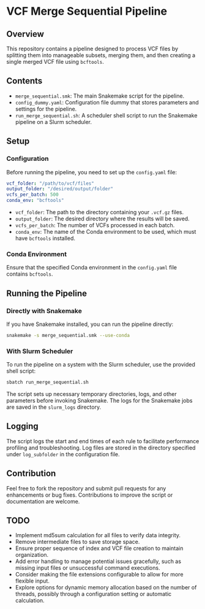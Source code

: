 # VCF Merge Sequential Pipeline

## Overview

This repository contains a pipeline designed to process VCF files by splitting them into manageable subsets, merging them, and then creating a single merged VCF file using `bcftools`.

## Contents

- `merge_sequential.smk`: The main Snakemake script for the pipeline.
- `config_dummy.yaml`: Configuration file dummy that stores parameters and settings for the pipeline.
- `run_merge_sequential.sh`: A scheduler shell script to run the Snakemake pipeline on a Slurm scheduler.

## Setup

### Configuration

Before running the pipeline, you need to set up the `config.yaml` file:

```yaml
vcf_folder: "/path/to/vcf/files"
output_folder: "/desired/output/folder"
vcfs_per_batch: 500
conda_env: "bcftools"
```

- `vcf_folder`: The path to the directory containing your `.vcf.gz` files.
- `output_folder`: The desired directory where the results will be saved.
- `vcfs_per_batch`: The number of VCFs processed in each batch.
- `conda_env`: The name of the Conda environment to be used, which must have `bcftools` installed.

### Conda Environment

Ensure that the specified Conda environment in the `config.yaml` file contains `bcftools`. 

## Running the Pipeline

### Directly with Snakemake

If you have Snakemake installed, you can run the pipeline directly:

```bash
snakemake -s merge_sequential.smk --use-conda
```

### With Slurm Scheduler

To run the pipeline on a system with the Slurm scheduler, use the provided shell script:

```bash
sbatch run_merge_sequential.sh
```

The script sets up necessary temporary directories, logs, and other parameters before invoking Snakemake. The logs for the Snakemake jobs are saved in the `slurm_logs` directory.

## Logging

The script logs the start and end times of each rule to facilitate performance profiling and troubleshooting. Log files are stored in the directory specified under `log_subfolder` in the configuration file.

## Contribution

Feel free to fork the repository and submit pull requests for any enhancements or bug fixes. Contributions to improve the script or documentation are welcome.

## TODO

- Implement md5sum calculation for all files to verify data integrity.
- Remove intermediate files to save storage space.
- Ensure proper sequence of index and VCF file creation to maintain organization.
- Add error handling to manage potential issues gracefully, such as missing input files or unsuccessful command executions.
- Consider making the file extensions configurable to allow for more flexible input.
- Explore options for dynamic memory allocation based on the number of threads, possibly through a configuration setting or automatic calculation.

